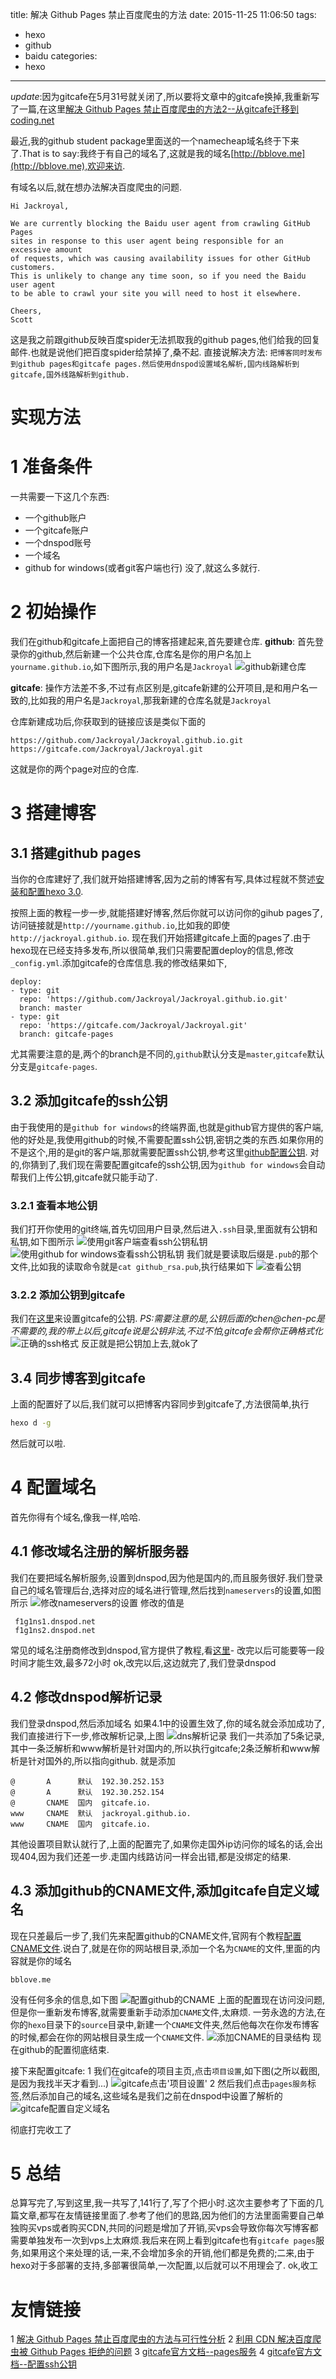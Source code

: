 title: 解决 Github Pages 禁止百度爬虫的方法
date: 2015-11-25 11:06:50
tags:
- hexo
- github
- baidu
categories:
- hexo
---
*update*:因为gitcafe在5月31号就关闭了,所以要将文章中的gitcafe换掉,我重新写了一篇,在这里[解决 Github Pages 禁止百度爬虫的方法2--从gitcafe迁移到coding.net](http://jackroyal.github.io/2016/03/06/migrate-pages-from-gitcafe-to-coding/)

最近,我的github student package里面送的一个namecheap域名终于下来了.That is to say:我终于有自己的域名了,这就是我的域名[http://bblove.me](http://bblove.me),欢迎来访.
<!-- more -->
有域名以后,就在想办法解决百度爬虫的问题.
```
Hi Jackroyal,

We are currently blocking the Baidu user agent from crawling GitHub Pages
sites in response to this user agent being responsible for an excessive amount
of requests, which was causing availability issues for other GitHub customers.
This is unlikely to change any time soon, so if you need the Baidu user agent
to be able to crawl your site you will need to host it elsewhere.

Cheers,
Scott
```
这是我之前跟github反映百度spider无法抓取我的github pages,他们给我的回复邮件.也就是说他们把百度spider给禁掉了,桑不起.
直接说解决方法:
`把博客同时发布到github pages和gitcafe pages.然后使用dnspod设置域名解析,国内线路解析到gitcafe,国外线路解析到github.`
# 实现方法
# 1 准备条件
一共需要一下这几个东西:
+ 一个github账户
+ 一个gitcafe账户
+ 一个dnspod账号
+ 一个域名
+ github for windows(或者git客户端也行)
没了,就这么多就行.

# 2 初始操作
我们在github和gitcafe上面把自己的博客搭建起来,首先要建仓库.
**github**:
    首先登录你的github,然后新建一个公共仓库,仓库名是你的用户名加上`yourname.github.io`,如下图所示,我的用户名是`Jackroyal`
    ![github新建仓库](http://ww1.sinaimg.cn/large/692869a3gw1eye6fpc3w8j20ue0idjv0.jpg)


**gitcafe**:
    操作方法差不多,不过有点区别是,gitcafe新建的公开项目,是和用户名一致的,比如我的用户名是`Jackroyal`,那我新建的仓库名就是`Jackroyal`

仓库新建成功后,你获取到的链接应该是类似下面的
```
https://github.com/Jackroyal/Jackroyal.github.io.git
https://gitcafe.com/Jackroyal/Jackroyal.git

```
这就是你的两个page对应的仓库.
# 3 搭建博客
## 3.1 搭建github pages
当你的仓库建好了,我们就开始搭建博客,因为之前的博客有写,具体过程就不赘述[安装和配置hexo 3.0](http://jackroyal.github.io/2015/06/16/hexo-3-0-update/).

按照上面的教程一步一步,就能搭建好博客,然后你就可以访问你的gihub pages了,访问链接就是`http://yourname.github.io`,比如我的即使`http://jackroyal.github.io`.
现在我们开始搭建gitcafe上面的pages了.由于hexo现在已经支持多发布,所以很简单,我们只需要配置deploy的信息,修改`_config.yml`.添加gitcafe的仓库信息.我的修改结果如下,
```
deploy:
- type: git
  repo: 'https://github.com/Jackroyal/Jackroyal.github.io.git'
  branch: master
- type: git
  repo: 'https://gitcafe.com/Jackroyal/Jackroyal.git'
  branch: gitcafe-pages
```
尤其需要注意的是,两个的branch是不同的,`github`默认分支是`master`,`gitcafe`默认分支是`gitcafe-pages`.
## 3.2 添加gitcafe的ssh公钥
由于我使用的是`github for windows`的终端界面,也就是github官方提供的客户端,他的好处是,我使用github的时候,不需要配置ssh公钥,密钥之类的东西.如果你用的不是这个,用的是git的客户端,那就需要配置ssh公钥,参考这里[github配置公钥](https://help.github.com/articles/generating-ssh-keys/).
对的,你猜到了,我们现在需要配置gitcafe的ssh公钥,因为`github for windows`会自动帮我们上传公钥,gitcafe就只能手动了.

### 3.2.1 查看本地公钥
我们打开你使用的git终端,首先切回用户目录,然后进入`.ssh`目录,里面就有公钥和私钥,如下图所示
![使用git客户端查看ssh公钥私钥](http://ww2.sinaimg.cn/large/692869a3gw1eye75djqo9j20gj09475k.jpg)
![使用github for windows查看ssh公钥私钥](http://ww2.sinaimg.cn/large/692869a3gw1eye78gs0hvj20it0ca761.jpg)
我们就是要读取后缀是`.pub`的那个文件,比如我的读取命令就是`cat github_rsa.pub`,执行结果如下
![查看公钥](http://ww3.sinaimg.cn/large/692869a3gw1eye7c2xpavj20if06dt9w.jpg)
### 3.2.2 添加公钥到gitcafe
我们在[这里](https://gitcafe.com/account/public_keys)来设置gitcafe的公钥.
*PS:需要注意的是,公钥后面的chen@chen-pc是不需要的,我的带上以后,gitcafe说是公钥非法,不过不怕,gitcafe会帮你正确格式化*
![正确的ssh格式](http://ww1.sinaimg.cn/large/692869a3gw1eye7h4ha7dj20v105n0ve.jpg)
反正就是把公钥加上去,就ok了
## 3.4 同步博客到gitcafe
上面的配置好了以后,我们就可以把博客内容同步到gitcafe了,方法很简单,执行
```bash
hexo d -g
```
然后就可以啦.
# 4 配置域名
首先你得有个域名,像我一样,哈哈.
## 4.1 修改域名注册的解析服务器
我们在要把域名解析服务,设置到dnspod,因为他是国内的,而且服务很好.我们登录自己的域名管理后台,选择对应的域名进行管理,然后找到`nameservers`的设置,如图所示
![修改nameservers的设置](http://ww3.sinaimg.cn/large/692869a3gw1eye7orkymjj210j0i7tde.jpg)
修改的值是
```
 f1g1ns1.dnspod.net
 f1g1ns2.dnspod.net
```
常见的域名注册商修改到dnspod,官方提供了教程,看[这里](https://support.dnspod.cn/Kb/guide/)-
改完以后可能要等一段时间才能生效,最多72小时
ok,改完以后,这边就完了,我们登录dnspod

## 4.2 修改dnspod解析记录
我们登录dnspod,然后添加域名
如果4.1中的设置生效了,你的域名就会添加成功了,我们直接进行下一步,修改解析记录,上图
![dns解析记录](http://ww2.sinaimg.cn/large/692869a3gw1eye9mfkri4j20mt0efad6.jpg)
我们一共添加了5条记录,其中一条泛解析和www解析是针对国内的,所以执行gitcafe;2条泛解析和www解析是针对国外的,所以指向github.
就是添加
```
@       A      默认  192.30.252.153
@       A      默认  192.30.252.154
@       CNAME  国内  gitcafe.io.
www     CNAME  默认  jackroyal.github.io.
www     CNAME  国内  gitcafe.io.
```
其他设置项目默认就行了,上面的配置完了,如果你走国外ip访问你的域名的话,会出现404,因为我们还差一步.走国内线路访问一样会出错,都是没绑定的结果.

## 4.3 添加github的CNAME文件,添加gitcafe自定义域名
现在只差最后一步了,我们先来配置github的CNAME文件,官网有个教程[配置CNAME文件](https://help.github.com/articles/adding-a-cname-file-to-your-repository/).说白了,就是在你的网站根目录,添加一个名为`CNAME`的文件,里面的内容就是你的域名
```
bblove.me
```
没有任何多余的信息,如下图
![配置github的CNAME](http://ww1.sinaimg.cn/large/692869a3gw1eyea41g3amj20uz0a4jtg.jpg)
上面的配置现在访问没问题,但是你一重新发布博客,就需要重新手动添加`CNAME`文件,太麻烦.
一劳永逸的方法,在你的`hexo`目录下的`source`目录中,新建一个`CNAME`文件夹,然后他每次在你发布博客的时候,都会在你的网站根目录生成一个`CNAME`文件.
![添加CNAME的目录结构](http://ww2.sinaimg.cn/large/692869a3gw1eyea9pgd8cj20ko06ct9v.jpg)
现在github的配置彻底结束.

接下来配置gitcafe:
1 我们在gitcafe的项目主页,点击`项目设置`,如下图(之所以截图,是因为我找半天才看到...)
![gitcafe点击'项目设置'](http://ww1.sinaimg.cn/large/692869a3gw1eyeadedmh1j20z508eadm.jpg)
2 然后我们点击`pages服务`标签,然后添加自己的域名,这些域名是我们之前在dnspod中设置了解析的
![gitcafe配置自定义域名](http://ww3.sinaimg.cn/large/692869a3gw1eyeaftjlagj20sp0dvn1i.jpg)

彻底打完收工了

# 5 总结
总算写完了,写到这里,我一共写了,141行了,写了个把小时.这次主要参考了下面的几篇文章,都写在友情链接里面了.参考了他们的思路,因为他们的方法里面需要自己单独购买vps或者购买CDN,共同的问题是增加了开销,买vps会导致你每次写博客都需要单独发布一次到vps上太麻烦.我后来在网上看到gitcafe也有`gitcafe pages`服务,如果用这个来处理的话,一来,不会增加多余的开销,他们都是免费的;二来,由于hexo对于多部署的支持,多部署很简单,一次配置,以后就可以不用理会了.
ok,收工


# 友情链接
1 [解决 Github Pages 禁止百度爬虫的方法与可行性分析](http://jerryzou.com/posts/feasibility-of-allowing-baiduSpider-for-Github-Pages/)
2 [利用 CDN 解决百度爬虫被 Github Pages 拒绝的问题](http://www.dozer.cc/2015/06/github-pages-and-cdn.html)
3 [gitcafe官方文档--pages服务](https://help.gitcafe.com/manuals/help/pages-services)
4 [gitcafe官方文档--配置ssh公钥](https://help.gitcafe.com/manuals/help/ssh-key)


